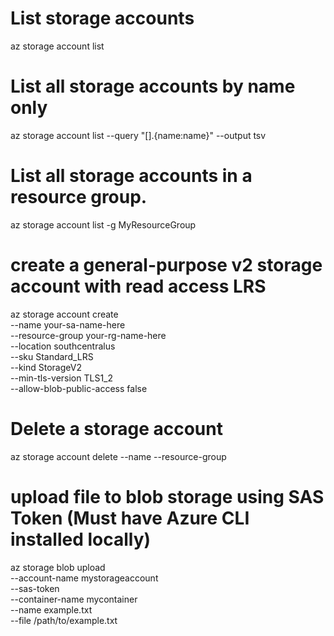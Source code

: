 # List storage accounts
az storage account list

# List all storage accounts by name only
az storage account list --query "[].{name:name}" --output tsv

# List all storage accounts in a resource group.
az storage account list -g MyResourceGroup

# create a general-purpose v2 storage account with read access LRS
az storage account create \
  --name your-sa-name-here \
  --resource-group your-rg-name-here \
  --location southcentralus \
  --sku Standard_LRS \
  --kind StorageV2 \
  --min-tls-version TLS1_2 \
  --allow-blob-public-access false

# Delete a storage account
az storage account delete --name <storage-account-name> --resource-group <resource-group-name>

# upload file to blob storage using SAS Token (Must have Azure CLI installed locally)
az storage blob upload \
    --account-name mystorageaccount \
    --sas-token <your-sas-token> \
    --container-name mycontainer \
    --name example.txt \
    --file /path/to/example.txt

